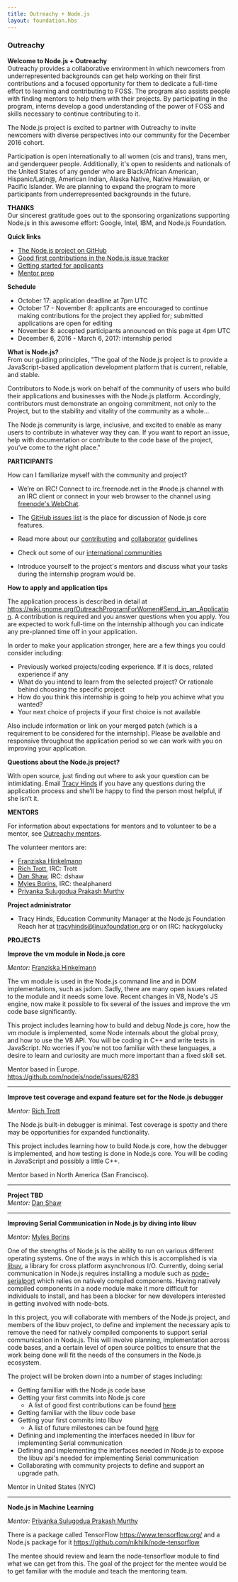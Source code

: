 ```yaml
---
title: Outreachy + Node.js
layout: foundation.hbs
---
```


### Outreachy

**Welcome to Node.js + Outreachy**  
Outreachy provides a collaborative environment in which newcomers from underrepresented backgrounds can get help working on their first contributions and a focused opportunity for them to dedicate a full-time effort to learning and contributing to FOSS. The program also assists people with finding mentors to help them with their projects. By participating in the program, interns develop a good understanding of the power of FOSS and skills necessary to continue contributing to it.  

The Node.js project is excited to partner with Outreachy to invite newcomers with diverse perspectives into our community for the December 2016 cohort.  

Participation is open internationally to all women (cis and trans), trans men, and genderqueer people. Additionally, it's open to residents and nationals of the United States of any gender who are Black/African American, Hispanic/Latin@, American Indian, Alaska Native, Native Hawaiian, or Pacific Islander. We are planning to expand the program to more participants from underrepresented backgrounds in the future.  

**THANKS**  
Our sincerest gratitude goes out to the sponsoring organizations supporting Node.js in this awesome effort: Google, Intel, IBM, and Node.js Foundation.

**Quick links**

- [The Node.js project on GitHub](https://github.com/nodejs/node)
- [Good first contributions in the Node.js issue tracker](https://github.com/nodejs/node/issues?q=is%3Aissue+is%3Aopen+label%3A%22good+first+contribution%22)
- [Getting started for applicants](https://wiki.gnome.org/Outreachy#Introduction)
- [Mentor prep](https://wiki.gnome.org/Outreachy/Admin/InfoForMentors)

**Schedule**

- October 17: application deadline at 7pm UTC
- October 17 - November 8: applicants are encouraged to continue making contributions for the project they applied for; submitted applications are open for editing
- November 8: accepted participants announced on this page at 4pm UTC
- December 6, 2016 - March 6, 2017: internship period

**What is Node.js?**  
From our guiding principles, "The goal of the Node.js project is to provide a JavaScript-based application development platform that is current, reliable, and stable.  

Contributors to Node.js work on behalf of the community of users who build their applications and businesses with the Node.js platform. Accordingly, contributors must demonstrate an ongoing commitment, not only to the Project, but to the stability and vitality of the community as a whole...  

The Node.js community is large, inclusive, and excited to enable as many users to contribute in whatever way they can. If you want to report an issue, help with documentation or contribute to the code base of the project, you’ve come to the right place."  

**PARTICIPANTS**

How can I familiarize myself with the community and project?

- We’re on IRC! Connect to irc.freenode.net in the #node.js channel with an IRC client or connect in your web browser to the channel using [freenode's WebChat](http://webchat.freenode.net/?channels=node.js).

- The [GitHub issues list](https://github.com/nodejs/node/issues) is the place for discussion of Node.js core features.
- Read more about our   [contributing](https://github.com/nodejs/node/blob/master/CONTRIBUTING.md) and [collaborator](https://github.com/nodejs/node/blob/master/COLLABORATOR_GUIDE.md) guidelines  
- Check out some of our [international communities](https://nodejs.org/en/get-involved/)  
- Introduce yourself to the project's mentors and discuss what your tasks during the internship program would be.

**How to apply and application tips**

The application process is described in detail at https://wiki.gnome.org/OutreachProgramForWomen#Send_in_an_Application. A contribution is required and you answer questions when you apply. You are expected to work full-time on the internship although you can indicate any pre-planned time off in your application.  

In order to make your application stronger, here are a few things you could consider including:

- Previously worked projects/coding experience. If it is docs, related experience if any
- What do you intend to learn from the selected project? Or rationale behind choosing the specific project
- How do you think this internship is going to help you achieve what you wanted?
- Your next choice of projects if your first choice is not available

Also include information or link on your merged patch (which is a requirement to be considered for the internship). Please be available and responsive throughout the application period so we can work with you on improving your application.

**Questions about the Node.js project?**

With open source, just finding out where to ask your question can be intimidating. Email [Tracy Hinds](tracyhinds@linuxfoundation.org) if you have any questions during the application process and she’ll be happy to find the person most helpful, if she isn’t it.

**MENTORS**

For information about expectations for mentors and to volunteer to be a mentor, see [Outreachy mentors](https://wiki.gnome.org/Outreachy/Admin/InfoForMentors).

The volunteer mentors are:

- [Franziska Hinkelmann](https://plus.google.com/u/1/116713283748910059509?prsrc=4)
- [Rich Trott](mailto:rtrott@gmail.com), IRC: Trott
- [Dan Shaw](mailto:dshaw@nodesource.com), IRC: dshaw
- [Myles Borins](mailto:myles.borins@gmail.com), IRC: thealphanerd
- [Priyanka Sulugodua Prakash Murthy](mailto:priyanka.sulugodu.prakash.murthy@intel.com)

**Project administrator**

- Tracy Hinds, Education Community Manager at the Node.js Foundation   
Reach her at [tracyhinds@linuxfoundation.org](tracyhinds@linuxfoundation.org) or on IRC: hackygolucky

**PROJECTS**

**Improve the vm module in Node.js core**

*Mentor:* [Franziska Hinkelmann](mailto:franzih@google.com)

The vm module is used in the Node.js command line and in DOM implementations, such as jsdom. Sadly, there are many open issues related to the module and it needs some love. Recent changes in V8, Node's JS engine, now make it possible to fix several of the issues and improve the vm code base significantly.    

This project includes learning how to build and debug Node.js core, how the vm module is implemented, some Node internals about the global proxy, and how to use the V8 API. You will be coding in C++ and write tests in JavaScript. No worries if you're not too familiar with these languages, a desire to learn and curiosity are much more important than a fixed skill set.

Mentor based in Europe.  
https://github.com/nodejs/node/issues/6283

-------------------------

**Improve test coverage and expand feature set for the Node.js debugger**  

*Mentor:* [Rich Trott](mailto:rtrott@gmail.com)  

The Node.js built-in debugger is minimal. Test coverage is spotty and there may be opportunities for expanded functionality.

This project includes learning how to build Node.js core, how the debugger is implemented, and how testing is done in Node.js core. You will be coding in JavaScript and possibly a little C++.

Mentor based in North America (San Francisco).

-------------------------

**Project TBD**  
*Mentor:* [Dan Shaw](mailto:dshaw@nodesource.com)  

-------------------------

**Improving Serial Communication in Node.js by diving into libuv**

*Mentor:* [Myles Borins](mailto:mborins@myles.borins@gmail.com )

One of the strengths of Node.js is the ability to run on various different operating systems. One of the ways in which this is accomplished is via [libuv](https://github.com/libuv/libuv), a library for cross platform asynchronous I/O. Currently, doing serial communication in Node.js requires installing a module such as [node-serialport](https://github.com/EmergingTechnologyAdvisors/node-serialport) which relies on natively compiled components. Having natively compiled components in a node module make it more difficult for individuals to install, and has been a blocker for new developers interested in getting involved with node-bots.

In this project, you will collaborate with members of the Node.js project, and members of the libuv project, to define and implement the necessary apis to remove the need for natively compiled components to support serial communication in Node.js. This will involve planning, implementation across code bases, and a certain level of open source politics to ensure that the work being done will fit the needs of the consumers in the Node.js ecosystem.

The project will be broken down into a number of stages including:

 * Getting familliar with the Node.js code base
 * Getting your first commits into Node.js core
   - A list of good first contributions can be found [here](https://github.com/nodejs/node/issues?q=is%3Aissue+is%3Aopen+label%3A%22good+first+contribution%22)
 * Getting familiar with the libuv code base
 * Getting your first commits into libuv
   - A list of future milestones can be found [here](https://github.com/libuv/libuv/milestone/5)
 * Defining and implementing the interfaces needed in libuv for implementing Serial communication
 * Defining and implementing the interfaces needed in Node.js to expose the libuv api's needed for implementing Serial communication
 * Collaborating with community projects to define and support an upgrade path.

 Mentor in United States (NYC)  

 -------------------------

**Node.js in Machine Learning**

*Mentor:* [Priyanka Sulugodua Prakash Murthy](mailto:priyanka.sulugodu.prakash.murthy@intel.com)

There is a package called TensorFlow https://www.tensorflow.org/ and a Node.js package for it
https://github.com/nikhilk/node-tensorflow

The mentee should review and learn the node-tensorflow module to find what we can get from this. The goal of the project for the mentee would be to get familiar with the module and teach the mentoring team.
